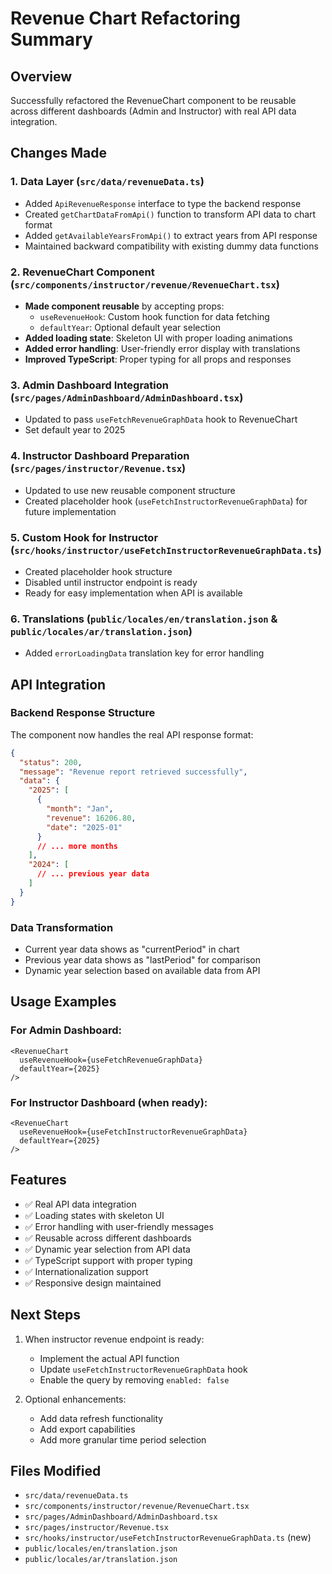 # Revenue Chart Refactoring Summary

## Overview
Successfully refactored the RevenueChart component to be reusable across different dashboards (Admin and Instructor) with real API data integration.

## Changes Made

### 1. Data Layer (`src/data/revenueData.ts`)
- Added `ApiRevenueResponse` interface to type the backend response
- Created `getChartDataFromApi()` function to transform API data to chart format
- Added `getAvailableYearsFromApi()` to extract years from API response
- Maintained backward compatibility with existing dummy data functions

### 2. RevenueChart Component (`src/components/instructor/revenue/RevenueChart.tsx`)
- **Made component reusable** by accepting props:
  - `useRevenueHook`: Custom hook function for data fetching
  - `defaultYear`: Optional default year selection
- **Added loading state**: Skeleton UI with proper loading animations
- **Added error handling**: User-friendly error display with translations
- **Improved TypeScript**: Proper typing for all props and responses

### 3. Admin Dashboard Integration (`src/pages/AdminDashboard/AdminDashboard.tsx`)
- Updated to pass `useFetchRevenueGraphData` hook to RevenueChart
- Set default year to 2025

### 4. Instructor Dashboard Preparation (`src/pages/instructor/Revenue.tsx`)
- Updated to use new reusable component structure
- Created placeholder hook (`useFetchInstructorRevenueGraphData`) for future implementation

### 5. Custom Hook for Instructor (`src/hooks/instructor/useFetchInstructorRevenueGraphData.ts`)
- Created placeholder hook structure
- Disabled until instructor endpoint is ready
- Ready for easy implementation when API is available

### 6. Translations (`public/locales/en/translation.json` & `public/locales/ar/translation.json`)
- Added `errorLoadingData` translation key for error handling

## API Integration

### Backend Response Structure
The component now handles the real API response format:
```json
{
  "status": 200,
  "message": "Revenue report retrieved successfully",
  "data": {
    "2025": [
      {
        "month": "Jan",
        "revenue": 16206.80,
        "date": "2025-01"
      }
      // ... more months
    ],
    "2024": [
      // ... previous year data
    ]
  }
}
```

### Data Transformation
- Current year data shows as "currentPeriod" in chart
- Previous year data shows as "lastPeriod" for comparison
- Dynamic year selection based on available data from API

## Usage Examples

### For Admin Dashboard:
```tsx
<RevenueChart 
  useRevenueHook={useFetchRevenueGraphData}
  defaultYear={2025}
/>
```

### For Instructor Dashboard (when ready):
```tsx
<RevenueChart 
  useRevenueHook={useFetchInstructorRevenueGraphData}
  defaultYear={2025}
/>
```

## Features
- ✅ Real API data integration
- ✅ Loading states with skeleton UI
- ✅ Error handling with user-friendly messages
- ✅ Reusable across different dashboards
- ✅ Dynamic year selection from API data
- ✅ TypeScript support with proper typing
- ✅ Internationalization support
- ✅ Responsive design maintained

## Next Steps
1. When instructor revenue endpoint is ready:
   - Implement the actual API function
   - Update `useFetchInstructorRevenueGraphData` hook
   - Enable the query by removing `enabled: false`

2. Optional enhancements:
   - Add data refresh functionality
   - Add export capabilities
   - Add more granular time period selection

## Files Modified
- `src/data/revenueData.ts`
- `src/components/instructor/revenue/RevenueChart.tsx`
- `src/pages/AdminDashboard/AdminDashboard.tsx`
- `src/pages/instructor/Revenue.tsx`
- `src/hooks/instructor/useFetchInstructorRevenueGraphData.ts` (new)
- `public/locales/en/translation.json`
- `public/locales/ar/translation.json`
